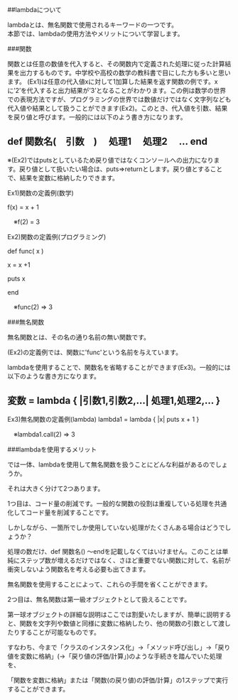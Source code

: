 ##lambdaについて

lambdaとは、無名関数で使用されるキーワードの一つです。  
本節では、lambdaの使用方法やメリットについて学習します。

###関数

関数とは任意の数値を代入すると、その関数内で定義された処理に従った計算結果を出力するものです。中学校や高校の数学の教科書で目にした方も多いと思います。
(Ex1)は任意の代入値xに対して1加算した結果を返す関数の例です。xに’2’を代入すると出力結果が’3’となることがわかります。この例は数学の世界での表現方法ですが、プログラミングの世界では数値だけではなく文字列なども代入値や結果として扱うことができます(Ex2)。このとき、代入値を引数、結果を戻り値と呼びます。一般的には以下のよう書き方になります。

def 関数名(　引数　)
　処理1
　処理2
　…
end
------------------------------------
※(Ex2)ではputsとしているため戻り値ではなくコンソールへの出力になります。戻り値として扱いたい場合は、puts⇒returnとします。戻り値とすることで、結果を変数に格納したりできます。

Ex1)関数の定義例(数学)

f(x) = x + 1

　※f(2) = 3


Ex2)関数の定義例(プログラミング)

def func( x )
 
  x = x +1

  puts x

end

　※func(2) => 3

###無名関数

無名関数とは、その名の通り名前の無い関数です。
 
(Ex2)の定義例では、関数に'func'という名前を与えています。

lambdaを使用することで、関数名を省略することができます(Ex3)。一般的には以下のような書き方になります。

変数 = lambda { |引数1,引数2,…| 処理1,処理2,… }
------------------------------------

Ex3)無名関数の定義例(lambda)
lambda1 = lambda { |x| puts x + 1 }

　※lambda1.call(2) => 3

###lambdaを使用するメリット

では一体、lambdaを使用して無名関数を扱うことにどんな利益があるのでしょうか。

それは大きく分けて2つあります。

1つ目は、コード量の削減です。一般的な関数の役割は重複している処理を共通化してコード量を削減することです。

しかしながら、一箇所でしか使用していない処理がたくさんある場合はどうでしょうか？

処理の数だけ、def 関数名() 〜endを記載しなくてはいけません。このことは単純にステップ数が増えるだけではなく、さほど重要でない関数に対して、名前が衝突しないよう関数名を考える必要も出てきます。

無名関数を使用することによって、これらの手間を省くことができます。

2つ目は、無名関数は第一級オブジェクトとして扱えることです。

第一球オブジェクトの詳細な説明はここでは割愛いたしますが、簡単に説明すると、関数を文字列や数値と同様に変数に格納したり、他の関数の引数として渡したりすることが可能なものです。

すなわち、今まで「クラスのインスタンス化」→「メソッド呼び出し」→「戻り値を変数に格納」(→「戻り値の評価/計算」)のような手続きを踏んでいた処理を、

「関数を変数に格納」または「関数(の戻り値)の評価/計算」の1ステップで実行することができます。







  



